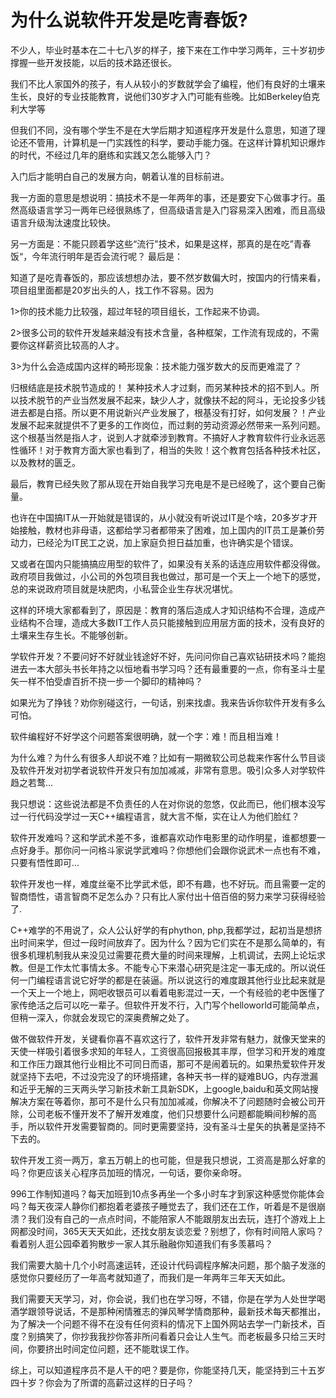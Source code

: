 # 为什么说软件开发是吃青春饭?

不少人，毕业时基本在二十七八岁的样子，接下来在工作中学习两年，三十岁初步撑握一些开发技能，以后的技术路还很长。

我们不比人家国外的孩子，有人从较小的岁数就学会了编程，他们有良好的土壤来生长，良好的专业技能教育，说他们30岁才入门可能有些晚。比如Berkeley伯克利大学等

但我们不同，没有哪个学生不是在大学后期才知道程序开发是什么意思，知道了理论还不管用，计算机是一门实践性的科学，要动手能力强。在这样计算机知识爆炸的时代，不经过几年的磨练和实践又怎么能够入门？

入门后才能明白自己的发展方向，朝着认准的目标前进。

我一方面的意思是想说明：搞技术不是一年两年的事，还是要安下心做事才行。虽然高级语言学习一两年已经很熟练了，但高级语言是入门容易深入困难，而且高级语言升级淘汰速度比较快。

另一方面是：不能只顾着学这些“流行"技术，如果是这样，那真的是在吃”青春饭“，今年流行明年是否会流行呢？
最后是：

知道了是吃青春饭的，那应该想想办法，要不然岁数偏大时，按国内的行情来看，项目组里面都是20岁出头的人，找工作不容易。因为

1>你的技术能力比较强，超过年轻的项目组长，工作起来不协调。

2>很多公司的软件开发越来越没有技术含量，各种框架，工作流有现成的，不需要你这样薪资比较高的人才。

3>为什么会造成国内这样的畸形现象：技术能力强岁数大的反而更难混了？

归根结底是技术脱节造成的！ 某种技术人才过剩，而另某种技术的招不到人。所以技术脱节的产业当然发展不起来，缺少人才，就像扶不起的阿斗，无论投多少钱进去都是白搭。所以更不用说新兴产业发展了，根基没有打好，如何发展？！产业发展不起来就提供不了更多的工作岗位，而过剩的劳动资源必然带来一系列问题。这个根基当然是指人才，说到人才就牵涉到教育。不搞好人才教育软件行业永远恶性循环！对于教育方面大家也看到了，相当的失败！这个教育包括各种技术社区，以及教材的匮乏。

最后，教育已经失败了那从现在开始自我学习充电是不是已经晚了，这个要自己衡量。

也许在中国搞IT从一开始就是错误的，从小就没有听说过IT是个啥，20多岁才开始接触，教材也非母语，这都给学习者都带来了困难，加上国内的IT员工是兼价劳动力，已经沦为IT民工之说，加上家庭负担日益加重，也许确实是个错误。

又或者在国内只能搞搞应用型的软件了，如果没有关系的话连应用软件都没得做。政府项目我做过，小公司的外包项目我也做过，那可是一个天上一个地下的感觉，总的来说政府项目就是块肥肉，小私营企业生存状况堪忧。

这样的环境大家都看到了，原因是：教育的落后造成人才知识结构不合理，造成产业结构不合理，造成大多数IT工作人员只能接触到应用层方面的技术，没有良好的土壤来生存生长。不能够创新。

学软件开发？不要问好不好就业钱途好不好，先问问你自己喜欢钻研技术吗？能抱进去一本大部头书长年持之以恒地看书学习吗？还有最重要的一点，你有圣斗士星矢一样不怕受虐百折不挠一步一个脚印的精神吗？

如果光为了挣钱？劝你别碰这行，一句话，别来找虐。我来告诉你软件开发有多么可怕。

软件编程好不好学这个问题答案很明确，就一个字：难！而且相当难！

为什么难？为什么有很多人却说不难？比如有一期微软公司总裁来作客什么节目谈及软件开发对初学者说软件开发只有加加减减，非常有意思。吸引众多人对学软件趋之若鹜...

我只想说：这些说法都是不负责任的人在对你说的忽悠，仅此而已，他们根本没写过一行代码没学过一天C++编程语言，就大言不惭，实在让人为他们脸红？

软件开发难吗？这和学武术差不多，谁都喜欢动作电影里的动作明星，谁都想要一点好身手。那你问一问格斗家说学武难吗？你想他们会跟你说武术一点也有不难，只要有悟性即可...

软件开发也一样，难度丝毫不比学武术低，即不有趣，也不好玩。而且需要一定的智商悟性，语言智商不足怎么办？只有比人家付出十倍百倍的努力来学习获得经验了.

C++难学的不用说了，众人公认好学的有phython, php,我都学过，起初当是想挤出时间来学，但过一段时间放弃了。因为什么？因为它们实在不是那么简单的，有很多机理机制我从来没见过需要花费大量的时间来理解，上机调试，去网上论坛求教。但是工作太忙事情太多。不能专心下来潜心研究是注定一事无成的。所以说任何一门编程语言说它好学的都是在装逼。所以说这行的难度跟其他行业比起来就是一个天上一个地上，网吧收银员可以看着电影混过一天，一个有经验的老中医懂了家传绝活之后可以吃一辈子。但软件开发不行，入门写个helloworld可能简单点，但稍一深入，你就会发现它的深奥费解之处了。

做不做软件开发，关键看你喜不喜欢这行了，软件开发非常有魅力，就像天堂来的天使一样吸引着很多求知的年轻人，工资很高回报极其丰厚，但学习和开发的难度和工作压力跟其他行业相比不可同日而语，那可不是闹着玩的。如果热爱软件开发就坚持下去吧，不过没完没了的环境搭建，各种天书一样的疑难BUG，内存泄漏和近乎无解的三天两头学习新技术新工具新SDK，上google,baidu和英文网站搜解决方案在等着你，那可不是什么只有加加减减，你解决不了问题随时会被公司开除，公司老板不懂开发不了解开发难度，他们只想要什么问题都能瞬间秒解的高手，所以软件开发需要智商的。同时更需要坚持，没有圣斗士星矢的执著是坚持不下去的。

软件开发工资一两万，拿五万朝上的也可能，但是我只想说，工资高是那么好拿的吗？你更应该关心程序员加班的情况，一句话，要你亲命呀。

996工作制知道吗？每天加班到10点多再坐一个多小时车才到家这种感觉你能体会吗？每天夜深人静你们都抱着老婆孩子睡觉去了，我们还在工作，听着是不是很崩溃？我们没有自己的一点点时间，不能陪家人不能跟朋友出去玩，连打个游戏上上网都没时间，365天天天如此，还找女朋友谈恋爱？别想了，你有时间陪人家吗？看着别人逛公园牵着狗散步一家人其乐融融你知道我们有多羡慕吗？

我们需要大脑十几个小时高速运转，还设计代码调程序解决问题，那个脑子发涨的感觉你只要经历了一年高考就知道了，而我们是一年两年三年天天如此。

我们需要天天学习，对，你会说，我们也在学习呀，不错，你是在学为人处世学喝酒学跟领导说话，不是那种闲情雅志的弹风琴学情商那种，最新技术每天都推出，为了解决一个问题不得不在没有任何资料的情况下上国外网站去学一门新技术，百度？别搞笑了，你抄我我抄你答非所问看着只会让人生气。而老板最多只给三天时间，你要挤出时间定位问题，还不能耽误工作。

综上，可以知道程序员不是人干的吧？要是你，你能坚持几天，能坚持到三十五岁四十岁？你会为了所谓的高薪过这样的日子吗？

